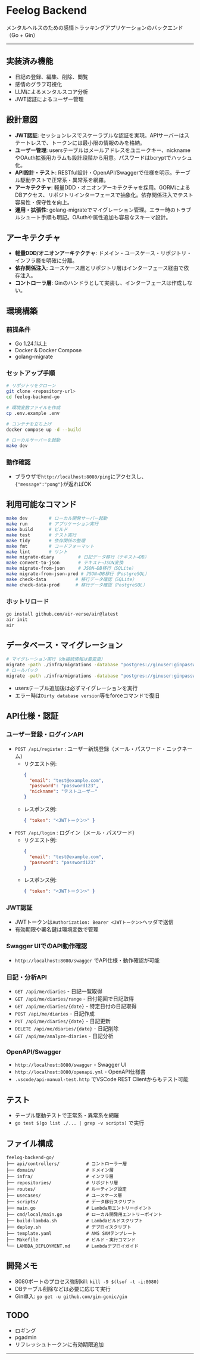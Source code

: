 # Feelog Backend

メンタルヘルスのための感情トラッキングアプリケーションのバックエンド（Go + Gin）

---

## 実装済み機能
- 日記の登録、編集、削除、閲覧
- 感情のグラフ可視化
- LLMによるメンタルスコア分析
- JWT認証によるユーザー管理

## 設計意図

- **JWT認証**: セッションレスでスケーラブルな認証を実現。APIサーバーはステートレスで、トークンには最小限の情報のみを格納。
- **ユーザー管理**: usersテーブルはメールアドレスをユニークキー、nicknameやOAuth拡張用カラムも設計段階から用意。パスワードはbcryptでハッシュ化。
- **API設計・テスト**: RESTful設計・OpenAPI/Swaggerで仕様を明示。テーブル駆動テストで正常系・異常系を網羅。
- **アーキテクチャ**: 軽量DDD・オニオンアーキテクチャを採用。GORMによるDBアクセス、リポジトリインターフェースで抽象化。依存関係注入でテスト容易性・保守性を向上。
- **運用・拡張性**: golang-migrateでマイグレーション管理。エラー時のトラブルシュート手順も明記。OAuthや属性追加も容易なスキーマ設計。

## アーキテクチャ
- **軽量DDD/オニオンアーキテクチャ**: ドメイン・ユースケース・リポジトリ・インフラ層を明確に分離。
- **依存関係注入**: ユースケース層とリポジトリ層はインターフェース経由で依存注入。
- **コントローラ層**: Ginのハンドラとして実装し、インターフェースは作成しない。

## 環境構築

### 前提条件
- Go 1.24.1以上
- Docker & Docker Compose
- golang-migrate

### セットアップ手順
```bash
# リポジトリをクローン
git clone <repository-url>
cd feelog-backend-go

# 環境変数ファイルを作成
cp .env.example .env

# コンテナを立ち上げ
docker compose up -d --build

# ローカルサーバーを起動
make dev
```

### 動作確認
- ブラウザで`http://localhost:8080/ping`にアクセスし、`{"message":"pong"}`が返ればOK

## 利用可能なコマンド

```bash
make dev        # ローカル開発サーバー起動
make run        # アプリケーション実行
make build      # ビルド
make test       # テスト実行
make tidy       # 依存関係の整理
make fmt        # コードフォーマット
make lint       # リント
make migrate-diary         # 日記データ移行（テキスト→DB）
make convert-to-json       # テキスト→JSON変換
make migrate-from-json     # JSON→DB移行（SQLite）
make migrate-from-json-prod # JSON→DB移行（PostgreSQL）
make check-data           # 移行データ確認（SQLite）
make check-data-prod      # 移行データ確認（PostgreSQL）
```

### ホットリロード
```bash
go install github.com/air-verse/air@latest
air init
air
```

## データベース・マイグレーション

```bash
# マイグレーション実行（db接続情報は要変更）
migrate -path ./infra/migrations -database "postgres://ginuser:ginpassword@localhost:5432/feelog?sslmode=disable" up
# ロールバック
migrate -path ./infra/migrations -database "postgres://ginuser:ginpassword@localhost:5432/feelog?sslmode=disable" down
```
- usersテーブル追加後は必ずマイグレーションを実行
- エラー時は`Dirty database version`等をforceコマンドで復旧

## API仕様・認証

### ユーザー登録・ログインAPI
- `POST /api/register` : ユーザー新規登録（メール・パスワード・ニックネーム）
  - リクエスト例:
    ```json
    {
      "email": "test@example.com",
      "password": "password123",
      "nickname": "テストユーザー"
    }
    ```
  - レスポンス例:
    ```json
    { "token": "<JWTトークン>" }
    ```
- `POST /api/login` : ログイン（メール・パスワード）
  - リクエスト例:
    ```json
    {
      "email": "test@example.com",
      "password": "password123"
    }
    ```
  - レスポンス例:
    ```json
    { "token": "<JWTトークン>" }
    ```

### JWT認証
- JWTトークンは`Authorization: Bearer <JWTトークン>`ヘッダで送信
- 有効期限や署名鍵は環境変数で管理

### Swagger UIでのAPI動作確認
- `http://localhost:8080/swagger` でAPI仕様・動作確認が可能

### 日記・分析API
- `GET /api/me/diaries` - 日記一覧取得
- `GET /api/me/diaries/range` - 日付範囲で日記取得
- `GET /api/me/diaries/{date}` - 特定日付の日記取得
- `POST /api/me/diaries` - 日記作成
- `PUT /api/me/diaries/{date}` - 日記更新
- `DELETE /api/me/diaries/{date}` - 日記削除
- `GET /api/me/analyze-diaries` - 日記分析

### OpenAPI/Swagger
- `http://localhost:8080/swagger` - Swagger UI
- `http://localhost:8080/openapi.yml` - OpenAPI仕様書
- `.vscode/api-manual-test.http` でVSCode REST Clientからもテスト可能

## テスト
- テーブル駆動テストで正常系・異常系を網羅
- `go test $(go list ./... | grep -v scripts)` で実行

## ファイル構成

```
feelog-backend-go/
├── api/controllers/          # コントローラー層
├── domain/                   # ドメイン層
├── infra/                    # インフラ層
├── repositories/             # リポジトリ層
├── routes/                   # ルーティング設定
├── usecases/                 # ユースケース層
├── scripts/                  # データ移行スクリプト
├── main.go                   # Lambda用エントリーポイント
├── cmd/local/main.go         # ローカル開発用エントリーポイント
├── build-lambda.sh           # Lambdaビルドスクリプト
├── deploy.sh                 # デプロイスクリプト
├── template.yaml             # AWS SAMテンプレート
├── Makefile                  # ビルド・実行コマンド
└── LAMBDA_DEPLOYMENT.md      # Lambdaデプロイガイド
```

## 開発メモ

- 8080ポートのプロセス強制kill: `kill -9 $(lsof -t -i:8080)`
- DBテーブル削除などは必要に応じて実行
- Gin導入: `go get -u github.com/gin-gonic/gin`


## TODO
- ロギング
- pgadmin
- リフレッシュトークンに有効期限追加

---
